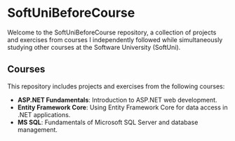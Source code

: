 # SoftUniBeforeCourse

Welcome to the SoftUniBeforeCourse repository, a collection of projects and exercises from courses I independently followed while simultaneously studying other courses at the Software University (SoftUni).

## Courses

This repository includes projects and exercises from the following courses:

- **ASP.NET Fundamentals**: Introduction to ASP.NET web development.
- **Entity Framework Core**: Using Entity Framework Core for data access in .NET applications.
- **MS SQL**: Fundamentals of Microsoft SQL Server and database management.
